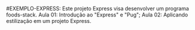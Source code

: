 #EXEMPLO-EXPRESS: Este projeto Express visa desenvolver um programa foods-stack. 
Aula 01: Introdução ao "Express" e "Pug"; 
Aula 02: Aplicando estilização em um projeto Express. 